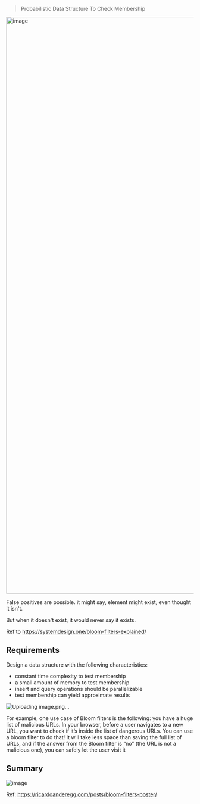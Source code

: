 > Probabilistic Data Structure To Check Membership

<img width="1551" alt="image" src="https://github.com/user-attachments/assets/9fc707e3-0eec-48c5-ab9a-53218714ceff" />

False positives are possible. it might say, element might exist, even thought it isn't.

But when it doesn't exist, it would never say it exists.

Ref to https://systemdesign.one/bloom-filters-explained/ 

## Requirements
Design a data structure with the following characteristics:
* constant time complexity to test membership
* a small amount of memory to test membership
* insert and query operations should be parallelizable
* test membership can yield approximate results


![Uploading image.png…]()



For example, one use case of Bloom filters is the following: you have a huge list of malicious URLs. In your browser, before a user navigates to a new URL, you want to check if it’s inside the list of dangerous URLs. You can use a bloom filter to do that! It will take less space than saving the full list of URLs, and if the answer from the Bloom filter is “no” (the URL is not a malicious one), you can safely let the user visit it


## Summary
![image](https://github.com/user-attachments/assets/72efdd27-e1fb-4ed4-95ca-e876f89636d5)

Ref: https://ricardoanderegg.com/posts/bloom-filters-poster/
